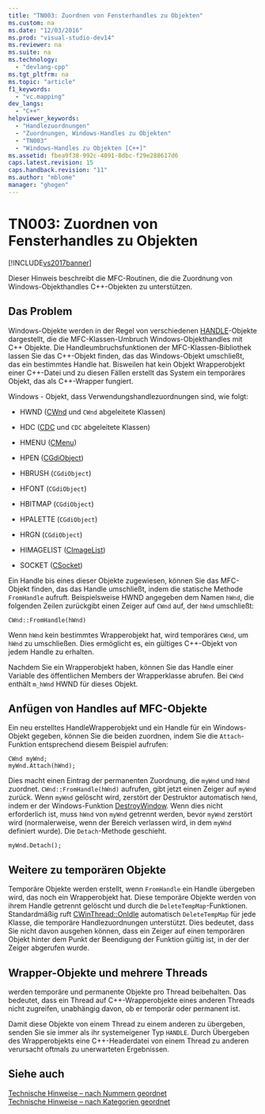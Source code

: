 ```yaml
---
title: "TN003: Zuordnen von Fensterhandles zu Objekten"
ms.custom: na
ms.date: "12/03/2016"
ms.prod: "visual-studio-dev14"
ms.reviewer: na
ms.suite: na
ms.technology: 
  - "devlang-cpp"
ms.tgt_pltfrm: na
ms.topic: "article"
f1_keywords: 
  - "vc.mapping"
dev_langs: 
  - "C++"
helpviewer_keywords: 
  - "Handlezuordnungen"
  - "Zuordnungen, Windows-Handles zu Objekten"
  - "TN003"
  - "Windows-Handles zu Objekten [C++]"
ms.assetid: fbea9f38-992c-4091-8dbc-f29e288617d6
caps.latest.revision: 15
caps.handback.revision: "11"
ms.author: "mblome"
manager: "ghogen"
---
```

# TN003: Zuordnen von Fensterhandles zu Objekten
[!INCLUDE[vs2017banner](../assembler/inline/includes/vs2017banner.md)]

Dieser Hinweis beschreibt die MFC\-Routinen, die die Zuordnung von Windows\-Objekthandles C\+\+\-Objekten zu unterstützen.  
  
## Das Problem  
 Windows\-Objekte werden in der Regel von verschiedenen [HANDLE](http://msdn.microsoft.com/library/windows/desktop/aa383751)\-Objekte dargestellt, die die MFC\-Klassen\-Umbruch Windows\-Objekthandles mit C\+\+ Objekte.  Die Handleumbruchsfunktionen der MFC\-Klassen\-Bibliothek lassen Sie das C\+\+\-Objekt finden, das das Windows\-Objekt umschließt, das ein bestimmtes Handle hat.  Bisweilen hat kein Objekt Wrapperobjekt einer C\+\+\-Datei und zu diesen Fällen erstellt das System ein temporäres Objekt, das als C\+\+\-Wrapper fungiert.  
  
 Windows \- Objekt, dass Verwendungshandlezuordnungen sind, wie folgt:  
  
-   HWND \([CWnd](../mfc/reference/cwnd-class.md) und `CWnd` abgeleitete Klassen\)  
  
-   HDC \([CDC](../mfc/reference/cdc-class.md) und `CDC` abgeleitete Klassen\)  
  
-   HMENU \([CMenu](../mfc/reference/cmenu-class.md)\)  
  
-   HPEN \([CGdiObject](../mfc/reference/cgdiobject-class.md)\)  
  
-   HBRUSH \(`CGdiObject`\)  
  
-   HFONT \(`CGdiObject`\)  
  
-   HBITMAP \(`CGdiObject`\)  
  
-   HPALETTE \(`CGdiObject`\)  
  
-   HRGN \(`CGdiObject`\)  
  
-   HIMAGELIST \([CImageList](../mfc/reference/cimagelist-class.md)\)  
  
-   SOCKET \([CSocket](../mfc/reference/csocket-class.md)\)  
  
 Ein Handle bis eines dieser Objekte zugewiesen, können Sie das MFC\-Objekt finden, das das Handle umschließt, indem die statische Methode `FromHandle` aufruft.  Beispielsweise HWND angegeben dem Namen `hWnd`, die folgenden Zeilen zurückgibt einen Zeiger auf `CWnd` auf, der `hWnd` umschließt:  
  
```  
CWnd::FromHandle(hWnd)  
```  
  
 Wenn `hWnd` kein bestimmtes Wrapperobjekt hat, wird temporäres `CWnd`, um `hWnd` zu umschließen.  Dies ermöglicht es, ein gültiges C\+\+\-Objekt von jedem Handle zu erhalten.  
  
 Nachdem Sie ein Wrapperobjekt haben, können Sie das Handle einer Variable des öffentlichen Members der Wrapperklasse abrufen.  Bei `CWnd` enthält `m_hWnd` HWND für dieses Objekt.  
  
## Anfügen von Handles auf MFC\-Objekte  
 Ein neu erstelltes HandleWrapperobjekt und ein Handle für ein Windows\-Objekt gegeben, können Sie die beiden zuordnen, indem Sie die `Attach`\-Funktion entsprechend diesem Beispiel aufrufen:  
  
```  
CWnd myWnd;  
myWnd.Attach(hWnd);  
```  
  
 Dies macht einen Eintrag der permanenten Zuordnung, die `myWnd` und `hWnd` zuordnet.  `CWnd::FromHandle(hWnd)` aufrufen, gibt jetzt einen Zeiger auf `myWnd` zurück.  Wenn `myWnd` gelöscht wird, zerstört der Destruktor automatisch `hWnd`, indem er der Windows\-Funktion [DestroyWindow](http://msdn.microsoft.com/library/windows/desktop/ms632682).  Wenn dies nicht erforderlich ist, muss `hWnd` von `myWnd` getrennt werden, bevor `myWnd` zerstört wird \(normalerweise, wenn der Bereich verlassen wird, in dem `myWnd` definiert wurde\).  Die `Detach`\-Methode geschieht.  
  
```  
myWnd.Detach();  
```  
  
## Weitere zu temporären Objekte  
 Temporäre Objekte werden erstellt, wenn `FromHandle` ein Handle übergeben wird, das noch ein Wrapperobjekt hat.  Diese temporäre Objekte werden von ihrem Handle getrennt gelöscht und durch die `DeleteTempMap`\-Funktionen.  Standardmäßig ruft [CWinThread::OnIdle](../Topic/CWinThread::OnIdle.md) automatisch `DeleteTempMap` für jede Klasse, die temporäre Handlezuordnungen unterstützt.  Dies bedeutet, dass Sie nicht davon ausgehen können, dass ein Zeiger auf einen temporären Objekt hinter dem Punkt der Beendigung der Funktion gültig ist, in der der Zeiger abgerufen wurde.  
  
## Wrapper\-Objekte und mehrere Threads  
 werden temporäre und permanente Objekte pro Thread beibehalten.  Das bedeutet, dass ein Thread auf C\+\+\-Wrapperobjekte eines anderen Threads nicht zugreifen, unabhängig davon, ob er temporär oder permanent ist.  
  
 Damit diese Objekte von einem Thread zu einem anderen zu übergeben, senden Sie sie immer als ihr systemeigener Typ `HANDLE`.  Durch Übergeben des Wrapperobjekts eine C\+\+\-Headerdatei von einem Thread zu anderen verursacht oftmals zu unerwarteten Ergebnissen.  
  
## Siehe auch  
 [Technische Hinweise – nach Nummern geordnet](../mfc/technical-notes-by-number.md)   
 [Technische Hinweise – nach Kategorien geordnet](../mfc/technical-notes-by-category.md)